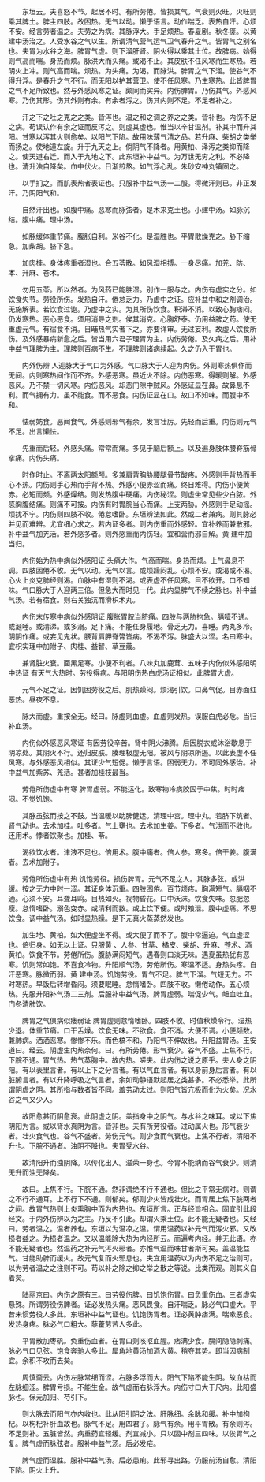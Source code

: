 <!-- { "loadSidebar": true } -->
　　东垣云。夫喜怒不节。起居不时。有所劳倦。皆损其气。气衰则火旺。火旺则乘其脾土。脾主四肢。故困热。无气以动。懒于语言。动作喘乏。表热自汗。心烦不安。经言劳者温之。夫劳之为病。其脉浮大。手足烦热。春夏剧。秋冬瘥。以黄 建中汤治之。人受水谷之气以生。所谓清气营气运气卫气春升之气。皆胃气之别名也。夫胃为水谷之海。脾胃气虚。则下溜肝肾。阴火得以乘其土位。故脾病。始得则气高而喘。身热而烦。脉洪大而头痛。或渴不止。其皮肤不任风寒而生寒热。若阴火上冲。则气高而喘。烦热。为头痛。为渴。而脉洪。脾胃之气下溜。使谷气不得升浮。是春升之气不行。而无阳以护其营卫。使不任风寒。乃生寒热。此皆脾胃之气不足所致也。然与外感风寒之证。颇同而实异。内伤脾胃。乃伤其气。外感风寒。乃伤其形。伤其外则有余。有余者泻之。伤其内则不足。不足者补之。

　　汗之下之吐之克之之类。皆泻也。温之和之调之养之之类。皆补也。内伤不足之病。苟误认作有余之证而反泻之。则虚其虚也。惟当以辛甘温剂。补其中而升其阳。甘寒以泻其火则愈矣。以阳气下陷。故用味薄气清之品。若升麻、柴胡之类举而扬之。使地道左旋。升于九天之上。倘阴气不降者。用黄柏、泽泻之类抑而降之。使天道右迁。而入于九地之下。此东垣补中益气。为万世无穷之利。不必降也。清升浊自降矣。血中伏火。日渐煎熬。如气浮心乱。朱砂安神丸镇固之。

　　以手扪之。而肌表热者表证也。只服补中益气汤一二服。得微汗则已。非正发汗。乃阴阳气和。

　　自然汗出也。如腹中痛。恶寒而脉弦者。是木来克土也。小建中汤。如脉沉结。腹中痛。理中汤。

　　如脉缓体重节痛。腹胀自利。米谷不化。是湿胜也。平胃散燥克之。胁下缩急。加柴胡。脐下急。

　　加肉桂。身体疼重者湿也。合五苓散。如风湿相搏。一身尽痛。加羌、防、 本、升麻、苍术。

　　勿用五苓。所以然者。为风药已能胜湿。别作一服与之。内伤有虚实之分。如饮食失节。劳役所伤。发热自汗。倦怠乏力。乃虚中之证。应补益中和之剂调治。无施解表。若饮食过饱。乃虚中之实。为其所伤饮食。积滞不消。以致心胸痞闷。仍发寒热。恶心恶食。须用消导之剂。俟其消克。心胸舒泰。仍用益脾之药。使无重虚元气。有宿食不消。日晡热气实者下之。亦要详审。无过妄利。故虚人饮食所伤。及外感暴病新愈之后。皆当用六君子理胃为主。内伤劳倦。及久病之后。用补中益气理脾为主。理脾则百病不生。不理脾则诸病续起。久之仍入于胃也。

　　内外伤辨 人迎脉大于气口为外感。气口脉大于人迎为内伤。外则寒热俱作而无间。内则寒热间作而不齐。外感恶寒。虽近火不除。内伤恶寒。得暖则解。外感恶风。乃不禁一切风寒。内伤恶风。却恶门隙中贼风。外感证显在鼻。故鼻息不利。而气拥有力。虽不能食。而不恶食。内伤证显在口。故口不知味。而腹中不和。

　　怯弱妨食。恶闻食气。外感则邪气有余。发言壮厉。先轻而后重。内伤则元气不足。出言懒怯。

　　先重而后轻。外感头痛。常常而痛。多见于脑后额上。以及遍身肢体腰脊筋骨挛痛。内伤头痛。

　　时作时止。不离两太阳额颅。多兼肩背胸胁腰腿骨节酸疼。外感则手背热而手心不热。内伤则手心热而手背不热。外感小便赤涩而痛。终日难得。内伤小便黄赤。必短而频。外感燥结。则发热腹中硬痛。内伤秘涩。则虚坐常见些少白脓。外感胸腹结痛。则痛不可按。内伤有时胃脘当心而痛。上支两胁。外感则手足动摇。烦扰不宁。内伤则四肢不收。倦怠嗜卧。东垣辨法如此。然或二者兼病。则其脉必并见而难辨。尤宜细心求之。若内证多者。则内伤重而外感轻。宜补养而兼散邪。补中益气加羌活。若外感多者。则外感重而内伤轻。宜和营而邪自解。黄 建中加当归。

　　内伤始为热中病似外感阳证 头痛大作。气高而喘。身热而烦。上气鼻息不调。四肢困倦不收。无气以动。无气以言。或烦躁闷乱。心烦不安。或渴或不渴。心火上炎克肺经则渴。血脉中有湿则不渴。或表虚不任风寒。目不欲开。口不知味。气口脉大于人迎两三倍。但急大而时见一代。此内显脾气不续之脉也。补中益气汤。若有宿食。则右关独沉而滑枳术丸。

　　内伤末传寒中病似外感阴证 腹胀胃脘当脐痛。四肢与两胁拘急。膈噎不通。或涎唾。或清涕。或多溺。足下痛。不能任身履地。骨乏无力。喜睡。两丸多冷。阴阴作痛。或妄见鬼状。腰背肩胛脊膂皆病。不渴不泻。脉盛大以涩。名曰寒中。宜枳实理中加附子、肉桂、益智、草豆蔻。

　　兼肾脏火衰。面黑足寒。小便不利者。八味丸加鹿茸、五味子内伤似外感阳明中热证 有天气大热时。劳役得病。与阳明伤热白虎汤证相似。此脾胃大虚。

　　元气不足之证。因饥困劳役之后。肌热躁闷。烦渴引饮。口鼻气促。目赤面红恶热。昼夜不息。

　　脉大而虚。重按全无。经曰。脉虚则血虚。血虚则发热。误服白虎必危。当归补血汤。

　　内伤似外感恶风寒证 有因劳役辛苦。肾中阴火沸腾。后因脱衣或沐浴歇息于阴凉处。其阴火不行。还归皮肤。腠理极虚无阳。被风与阴凉所遏。以此表虚不任风寒。与外感恶风相似。其证少气短促。懒于言语。困弱无力。不可同外感治。补中益气加紫苏、羌活。甚者加桂枝最当。

　　劳倦所伤虚中有寒 脾胃虚弱。不能运化。致寒物冷痰胶固于中焦。时时痞闷。不觉饥饱。

　　其脉虽弦而按之不鼓。当温暖以助脾健运。清理中宫。理中丸。若脐下筑者。肾气动也。去术加桂。吐多者。气上壅也。去术加生姜。下多者。气泄而不收也。还用术。悸者饮聚也。加桂、苓。

　　渴欲饮水者。津液不足也。倍用术。腹中痛者。倍人参。寒多。倍干姜。腹满者。去术加附子。

　　劳倦所伤虚中有热 饥饱劳役。损伤脾胃。元气不足之人。其脉多弦。或洪缓。按之无力中时一涩。其证身体沉重。四肢困倦。百节烦疼。胸满短气。膈咽不通。心须不安。耳聋耳鸣。目热如火。视物昏花。口中沃沫。饮食失味。忽肥忽瘦。怠惰嗜卧。溺色变赤。或清利而数。或上饮下便。或时飧泄。腹中虚痛。不思饮食。调中益气汤。如时显热躁。是下元真火蒸蒸然发也。

　　加生地、黄柏。如大便虚坐不得。或大便了而不了。腹中常逼迫。气血虚涩也。倍归身。如无以上证。只服黄 、人参、甘草、橘皮、柴胡、升麻、苍术、酒黄柏。饮食不节。劳倦所伤。腹胁满闷短气。遇春则口淡无味。遇夏虽热犹有恶寒。饥则常如饱。不喜食冷物。升阳顺气汤。劳倦所伤。寒温不适。身热头疼。自汗恶寒。脉微而弱。黄 建中汤。饥饱劳役。胃气不足。脾气下溜。气短无力。不时寒热。早饭后转增昏闷。须要眠睡。怠惰嗜卧。四肢不收。懒倦动作。五心烦热。先服升阳补气汤二三剂。后服补中益气汤。脾胃虚弱。喘促少气。衄血吐血。门冬清肺饮。

　　脾胃之气俱病似痿弱证 脾胃虚则怠惰嗜卧。四肢不收。时值秋燥令行。湿热少退。体重节痛。口干舌燥。饮食无味。不欲食。食不消。大便不调。小便频数。兼肺病。洒洒恶寒。惨惨不乐。而色槁不和。乃阳气不伸故也。升阳益胃汤。王安道曰。经云。阴虚生内热奈何。曰。有所劳倦。形气衰少。谷气不盛。上焦不行。下脘不通。胃气热。热气蒸胸中。故内热。嗟夫。此内伤之说之原乎。夫人身之阴阳。有以表里言者。有以上下之分言者。有以气血言者。有以身前身后言者。有以脏腑言者。有以升降呼吸之气言者。余如动静语默起居之类甚多。不必悉举。此所谓阴虚之阴。其所指与数者皆不同。盖劳动太过。则阳气皆亢极而化为火矣。况水谷之气又少入。

　　故阳愈甚而阴愈衰。此阴虚之阴。盖指身中之阴气。与水谷之味耳。或以下焦阴阳为言。或以肾水真阴为言。皆非也。夫有所劳役者。过动属火也。形气衰少者。壮火食气也。谷气不盛者。劳伤元气。则少食而气衰也。上焦不行者。清阳不升也。下脘不通者。浊阴不降也。夫胃受水谷。

　　故清阳升而浊阴降。以传化出入。滋荣一身也。今胃不能纳而谷气衰少。则清无升而浊无降矣。

　　故曰。上焦不行。下脘不通。然非谓绝不行不通也。但比之平常无病时。则谓之不行不通耳。上不行下不通。则郁矣。郁则少火皆成壮火。而胃居上焦下脘两者之间。故胃气热则上炎熏胸中而为内热也。东垣所言。正与经旨相合。固宜引此段经文。于内外伤辨以为之主。乃反不引此。却谓火乘土位。此不能无疑者也。又经曰。劳者温之。温者养也。东垣以为温凉之温。谓用温药以补元气而泻火邪。又改损者益之。为损者温之。又以温能除大热为内经所云。而遍考内经。并无此语。亦不能无疑者也。然温药之补元气泻火邪者。亦惟气温而味甘者斯可矣。盖温能益气。甘能助脾而缓火。故元气复而火邪息也。夫宜用温药以为内伤不足之治则可。以为劳者温之之注则不可。苟以补之除之抑之举之散之等说。比类而观。则其义自着矣。

　　陆丽京曰。内伤之原有三。曰劳役伤脾。曰饥饱伤胃。曰负重伤血。三者虚实悬殊。所谓劳役伤脾者。证必发热头痛。恶风畏食。自汗喘乏。脉必气口虚大。平昔未惯劳役人多此。东垣补中益气证也。饥饱伤胃者。证必黄肿痞满。喘嗽恶食。发热身疼。脉必气口粗大。藜藿劳苦人多此。

　　平胃散加枣矾。负重伤血者。在胃口则咳呕血腥。痞满少食。膈间隐隐刺痛。脉必气口见弦。饱食奔驰人多此。犀角地黄汤加酒大黄。稍夺其势。即当因病制宜。余积不攻而去矣。

　　周慎斋云。内伤左脉常细而涩。右脉多浮而大。阳气下陷不能生阴。故血枯而左脉细涩。脾胃亏损。不能生金。故气虚而右脉浮大。内伤寸口大于尺内。此阳盛脉也。保元加归、芍引下。

　　则大脉去而阳气亦内收也。此从阳引阴之法。肝脉细。余脉和缓。补中加枸杞。以枸杞补肝血故也。脉气不足。用四君子。脉气有余。用平胃散。有余则泻。不足则补。五脏皆然。病重药宜轻缓。剂宜减小。只以固中剂三四味。以俟胃气之复。脾气虚而脉弦者。服补中益气汤。后必发疟。

　　脾气虚而湿胜。服补中益气汤。后必患痢。此邪寻出路。仍服前汤自愈。清阳下陷。阴火上升。

